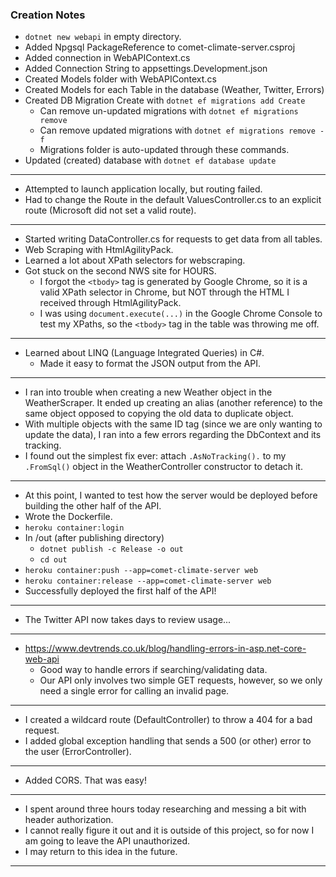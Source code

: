 ### Creation Notes
- `dotnet new webapi` in empty directory.
- Added Npgsql PackageReference to comet-climate-server.csproj
- Added connection in WebAPIContext.cs
- Added Connection String to appsettings.Development.json
- Created Models folder with WebAPIContext.cs
- Created Models for each Table in the database (Weather, Twitter, Errors)
- Created DB Migration Create with `dotnet ef migrations add Create`
    - Can remove un-updated migrations with `dotnet ef migrations remove`
    - Can remove updated migrations with `dotnet ef migrations remove -f`
    - Migrations folder is auto-updated through these commands.
- Updated (created) database with `dotnet ef database update`
--- 
- Attempted to launch application locally, but routing failed.
- Had to change the Route in the default ValuesController.cs to an explicit route (Microsoft did not set a valid route).
---
- Started writing DataController.cs for requests to get data from all tables.
- Web Scraping with HtmlAgilityPack.
- Learned a lot about XPath selectors for webscraping.
- Got stuck on the second NWS site for HOURS.
    - I forgot the `<tbody>` tag is generated by Google Chrome, so it is a valid XPath selector in Chrome, but NOT through the HTML I received through HtmlAgilityPack.
    - I was using `document.execute(...)` in the Google Chrome Console to test my XPaths, so the `<tbody>` tag in the table was throwing me off.
---
- Learned about LINQ (Language Integrated Queries) in C#. 
    - Made it easy to format the JSON output from the API.
---
- I ran into trouble when creating a new Weather object in the WeatherScraper. It ended up creating an alias (another reference) to the same object opposed to copying the old data to duplicate object.
- With multiple objects with the same ID tag (since we are only wanting to update the data), I ran into a few errors regarding the DbContext and its tracking. 
- I found out the simplest fix ever: attach `.AsNoTracking().` to my `.FromSql()` object in the WeatherController constructor to detach it.
---
- At this point, I wanted to test how the server would be deployed before building the other half of the API.
- Wrote the Dockerfile.
- `heroku container:login`
- In /out (after publishing directory)
    - `dotnet publish -c Release -o out`
    - `cd out`
- `heroku container:push --app=comet-climate-server web`
- `heroku container:release --app=comet-climate-server web`
- Successfully deployed the first half of the API!
---
- The Twitter API now takes days to review usage...
---
- https://www.devtrends.co.uk/blog/handling-errors-in-asp.net-core-web-api
    - Good way to handle errors if searching/validating data.
    - Our API only involves two simple GET requests, however, so we only need a single error for calling an invalid page.
---
- I created a wildcard route (DefaultController) to throw a 404 for a bad request.
- I added global exception handling that sends a 500 (or other) error to the user (ErrorController).
---
- Added CORS. That was easy!
---
- I spent around three hours today researching and messing a bit with header authorization. 
- I cannot really figure it out and it is outside of this project, so for now I am going to leave the API unauthorized.
- I may return to this idea in the future.
---
